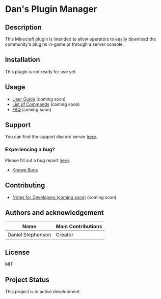 # Dan's Plugin Manager

## Description
This Minecraft plugin is intended to allow operators to easily download the community's plugins in-game or through a server console.

## Installation
This plugin is not ready for use yet.

## Usage
- [User Guide](https://github.com/Dans-Plugins/Dans-Plugin-Manager/wiki/Guide) (coming soon)
- [List of Commands](https://github.com/Dans-Plugins/Dans-Plugin-Manager/wiki/Commands) (coming soon)
- [FAQ](https://github.com/Dans-Plugins/Dans-Plugin-Manager/wiki/FAQ) (coming soon)

## Support
You can find the support discord server [here](https://discord.gg/xXtuAQ2).

### Experiencing a bug?
Please fill out a bug report [here](https://github.com/Dans-Plugins/Dans-Plugin-Manager/issues?q=is%3Aissue+is%3Aopen+label%3Abug).

- [Known Bugs](https://github.com/Dans-Plugins/Dans-Plugin-Manager/issues?q=is%3Aopen+is%3Aissue+label%3Abug)

## Contributing
- [Notes for Developers (coming soon)](https://github.com/Dans-Plugins/Dans-Plugin-Manager/wiki/Developer-Notes) (coming soon)

## Authors and acknowledgement
Name | Main Contributions
------------ | -------------
Daniel Stephenson | Creator

## License
MIT

## Project Status
This project is in active development.
